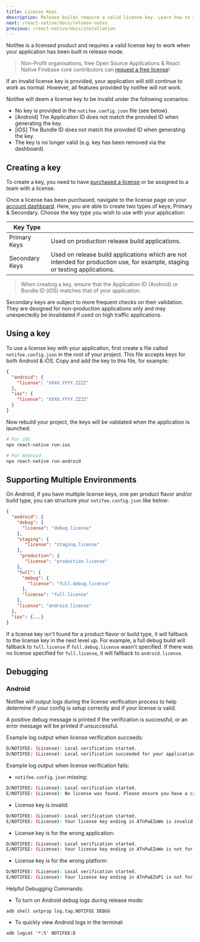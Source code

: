 ```yaml
---
title: License Keys
description: Release builds require a valid license key. Learn how to add yours to the project.
next: /react-native/docs/release-notes
previous: /react-native/docs/installation
---
```


Notifee is a licensed product and requires a valid license key to work when your application has been built
in release mode.

> Non-Profit organisations, free Open Source Applications & React Native Firebase core contributors can [request a free license](/contact#license)!

If an invalid license key is provided, your application will still continue to work as normal. However, all features provided by notifee
will not work.

Notifee will deem a license key to be invalid under the following scenarios:

- No key is provided in the `notifee.config.json` file (see below).
- [Android] The Application ID does not match the provided ID when generating the key.
- [iOS] The Bundle ID does not match the provided ID when generating the key.
- The key is no longer valid (e.g. key has been removed via the dashboard).

## Creating a key

To create a key, you need to have [purchased a license](/purchase) or be assigned to a team with a license.

Once a license has been purchased, navigate to the license page on your [account dashboard](/account/licenses). Here, you
are able to create two types of keys; Primary & Secondary. Choose the key type you wish to use with your application:

| Key Type       |                                                                                                                             |
| -------------- | --------------------------------------------------------------------------------------------------------------------------- |
| Primary Keys   | Used on production release build applications.                                                                              |
| Secondary Keys | Used on release build applications which are not intended for production use, for example, staging or testing applications. |

> When creating a key, ensure that the Application ID (Android) or Bundle ID (iOS) matches that of your application.

Secondary keys are subject to more frequent checks on their validation. They are designed for non-production applications
only and may unexpectedly be invalidated if used on high traffic applications.

## Using a key

To use a license key with your application, first create a file called `notifee.config.json` in the root of your project.
This file accepts keys for both Android & iOS. Copy and add the key to this file, for example:

```json
{
  "android": {
    "license": "XXXX.YYYY.ZZZZ"
  },
  "ios": {
    "license": "XXXX.YYYY.ZZZZ"
  }
}
```

Now rebuild your project, the keys will be validated when the application is launched:

```bash
# For iOS
npx react-native run-ios

# For Android
npx react-native run-android
```

## Supporting Multiple Environments

On Android, if you have multiple license keys, one per product flavor and/or build type, you can structure your `notifee.config.json` like below:

```json
{
  "android": {
    "debug": {
      "license": "debug.license"
    },
    "staging": {
       "license": "staging.license"
    },
     "production": {
       "license": "production.license"
    },
    "full": {
      "debug": {
        "license": "full.debug.license"
      },
      "license": "full.license"
    },
    "license": "android.license"
  },
  "ios": {...}
}
```

If a license key isn't found for a product flavor or build type, it will fallback to the license key in the next level up. For example, a full debug build will fallback to `full.license` if `full.debug.license` wasn't specified. If there was no license specified for `full.license`, it will fallback to `android.license`.

## Debugging

### Android

Notifee will output logs during the license verification process to help determine if your config is setup correctly and if your license is valid.

A positive debug message is printed if the verification is successful, or an error message will be printed if unsuccessful.

Example log output when license verification succeeds:
```bash
D/NOTIFEE: (License): Local verification started.
D/NOTIFEE: (License): Local verification succeeded for your application with package name com.app.dev and license key ending in ATnPwEZoN2
```

Example log output when license verification fails:
- `notifee.config.json` missing:
```bash
D/NOTIFEE: (License): Local verification started.
E/NOTIFEE: (License): No license was found. Please ensure you have a created a 'notifee.config.json' file at the root of your project with a valid license key.
```

- License key is invalid:
```bash
D/NOTIFEE: (License): Local verification started.
E/NOTIFEE: (License): Your license key ending in ATnPwEZoWe is invalid. Please ensure you have a valid license key.
```
- License key is for the wrong application:
```bash
D/NOTIFEE: (License): Local verification started.
E/NOTIFEE: (License): Your license key ending in ATnPwEZoWe is not for this application, expected application to be com.notifee.app.dev but found com.notifee.app.staging
```

- License key is for the wrong platform:
```bash
D/NOTIFEE: (License): Local verification started.
E/NOTIFEE: (License): Your license key ending in ATnPwEZoP1 is not for this platform (Android):
```

Helpful Debugging Commands:
 - To turn on Android debug logs during release mode:

`adb shell setprop log.tag.NOTIFEE DEBUG`
- To quickly view Android logs in the terminal:

`adb logcat '*:S' NOTIFEE:D`

